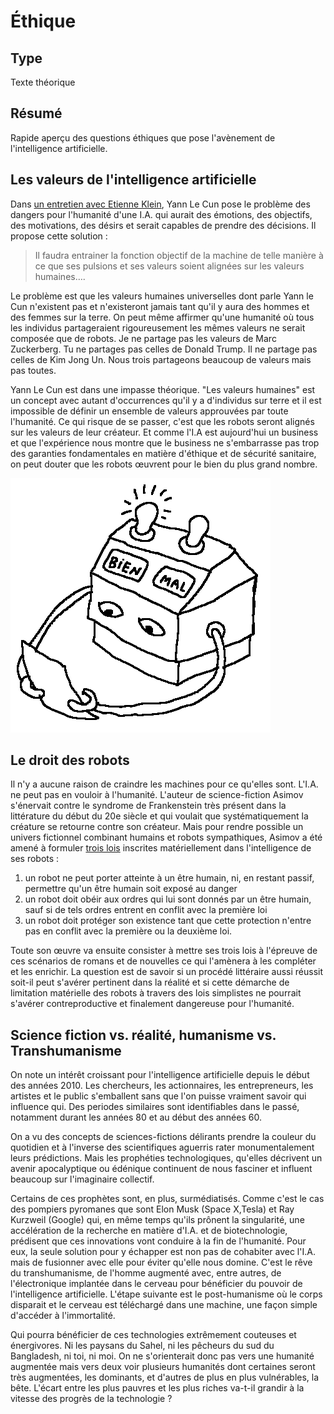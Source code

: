 Éthique
=======

Type
----

Texte théorique

Résumé
------

Rapide aperçu des questions éthiques que pose l'avènement de l'intelligence artificielle.

Les valeurs de l'intelligence artificielle
------------------------------------------

Dans [un entretien avec Etienne Klein](https://www.franceculture.fr/emissions/la-conversation-scientifique/lintelligence-peut-elle-devenir-artificielle), Yann Le Cun pose le problème des dangers pour l'humanité d'une I.A. qui aurait des émotions, des objectifs, des motivations, des désirs et serait capables de prendre des décisions. Il propose cette solution :

>  Il faudra entrainer la fonction objectif de la machine de telle manière à ce que ses pulsions et ses valeurs soient alignées sur les valeurs humaines….

Le problème est que les valeurs humaines universelles dont parle Yann le Cun n'existent pas et n'existeront jamais tant qu'il y aura des hommes et des femmes sur la terre. On peut même affirmer qu'une humanité où tous les individus partageraient rigoureusement les mêmes valeurs ne serait composée que de robots. Je ne partage pas les valeurs de Marc Zuckerberg. Tu ne partages pas celles de Donald Trump. Il ne partage pas celles de Kim Jong Un. Nous trois partageons beaucoup de valeurs mais pas toutes. 

Yann Le Cun est dans une impasse théorique. "Les valeurs humaines" est un concept avec autant d'occurrences qu'il y a d'individus sur terre et il est impossible de définir un ensemble de valeurs approuvées par toute l'humanité. Ce qui risque de se passer, c'est que les robots seront alignés sur les valeurs de leur créateur. Et comme l'I.A est aujourd'hui un business et que l'expérience nous montre que le business ne s'embarrasse pas trop des garanties fondamentales en matière d'éthique et de sécurité sanitaire, on peut douter que les robots œuvrent pour le bien du plus grand nombre.

![](../ressources/dessin5.png)

Le droit des robots
-------------------

Il n'y a aucune raison de craindre les machines pour ce qu'elles sont. L'I.A. ne peut pas en vouloir à l'humanité. L'auteur de science-fiction Asimov s'énervait contre le syndrome de Frankenstein très présent dans la littérature du début du 20e siècle et qui voulait que systématiquement la créature se retourne contre son créateur. Mais pour rendre possible un univers fictionnel combinant humains et robots sympathiques, Asimov a été amené à formuler [trois lois](https://fr.wikipedia.org/wiki/Trois_lois_de_la_robotique) inscrites matériellement dans l'intelligence de ses robots :

1.   un robot ne peut porter atteinte à un être humain, ni, en restant passif, permettre qu'un être humain soit exposé au danger 
2.   un robot doit obéir aux ordres qui lui sont donnés par un être humain, sauf si de tels ordres entrent en conflit avec la première loi
3.   un robot doit protéger son existence tant que cette protection n'entre pas en conflit avec la première ou la deuxième loi.

Toute son œuvre va ensuite consister à mettre ses trois lois à l'épreuve de ces scénarios de romans et de nouvelles ce qui l'amènera à les compléter et les enrichir. La question est de savoir si un procédé littéraire aussi réussit soit-il peut s'avérer pertinent dans la réalité et si cette démarche de limitation matérielle des robots à travers des lois simplistes ne pourrait s'avérer contreproductive et finalement dangereuse pour l'humanité.

Science fiction vs. réalité, humanisme vs. Transhumanisme
---------------------------------------------------------

On note un intérêt croissant pour l'intelligence artificielle depuis le début des années 2010. Les chercheurs, les actionnaires, les entrepreneurs, les artistes et le public s'emballent sans que l'on puisse vraiment savoir qui influence qui. Des periodes similaires sont identifiables dans le passé, notamment durant les années 80 et au début des années 60.

On a vu des concepts de sciences-fictions délirants prendre la couleur du quotidien et à l'inverse des scientifiques aguerris rater monumentalement leurs prédictions. Mais les prophéties technologiques, qu'elles décrivent un avenir apocalyptique ou édénique continuent de nous fasciner et influent beaucoup sur l'imaginaire collectif.

Certains de ces prophètes sont, en plus, surmédiatisés. Comme c'est le cas des pompiers pyromanes que sont Elon Musk (Space X,Tesla) et Ray Kurzweil (Google) qui, en même temps qu'ils prônent la singularité, une accélération de la recherche en matière d'I.A. et de biotechnologie, prédisent que ces innovations vont conduire à la fin de l'humanité. Pour eux, la seule solution pour y échapper est non pas de cohabiter avec l'I.A. mais de fusionner avec elle pour éviter qu'elle nous domine. C'est le rêve du transhumanisme, de l'homme augmenté avec, entre autres, de l'électronique implantée dans le cerveau pour bénéficier du pouvoir de l'intelligence artificielle. L'étape suivante est le post-humanisme où le corps disparait et le cerveau est téléchargé dans une machine, une façon simple d'accéder à l'immortalité.

Qui pourra bénéficier de ces technologies extrêmement couteuses et énergivores. Ni les paysans du Sahel, ni les pêcheurs du sud du Bangladesh, ni toi, ni moi. On ne s'orienterait donc pas vers une humanité augmentée mais vers deux voir plusieurs humanités dont certaines seront très augmentées, les dominants, et d'autres de plus en plus vulnérables, la bête. L'écart entre les plus pauvres et les plus riches va-t-il grandir à la vitesse des progrès de la technologie ?
